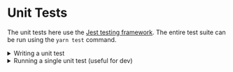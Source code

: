 # Unit Tests
The unit tests here use the [Jest testing framework](https://jestjs.io/). The entire test suite can be run using the `yarn test` command.

<details>
<summary>Writing a unit test</summary>

1. Create a file named `<anything>.spec.ts` in this `tests/unit/` folder.

</details>

<details>
<summary>Running a single unit test (useful for dev)</summary>

1. Run `yarn test <filename>`, e.g. `yarn test tests/unit/example.spec.ts`

</details>
